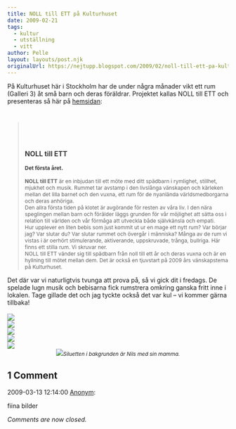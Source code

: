 ```yaml
---
title: NOLL till ETT på Kulturhuset
date: 2009-02-21
tags: 
  - kultur
  - utställning
  - vitt	
author: Pelle
layout: layouts/post.njk
originalUrl: https://nejtupp.blogspot.com/2009/02/noll-till-ett-pa-kulturhuset.html
---
```


På Kulturhuset här i Stockholm har de under några månader vikt ett rum (Galleri 3) åt små barn och deras föräldrar. Projektet kallas NOLL till ETT och presenteras så här på <a href="http://www.kulturhuset.stockholm.se/default.asp?id=3191&domain=http%3A%2F%2Fkulturhuset.stockholm.se%2F&url=default.asp%3Fid%3D26194">hemsidan</a>:<br><h1></h1><blockquote><h1 style="font-weight: bold;"><span style="font-size:130%;"><br></span></h1><span style="font-size:85%;"><strong><span style="color: rgb(56, 56, 56);"><span style="background-color: rgb(255, 255, 255);"><span style="font-size:130%;">NOLL till ETT<br></span><br>Det första året.</span></span></strong><br><br></span><div><span style="font-size:85%;"><strong>NOLL till ETT</strong> är en inbjudan till ett möte med ditt spädbarn i rymlighet, stillhet, mjukhet och musik. Rummet tar avstamp i den livslånga vänskapen och kärleken mellan det lilla barnet och den vuxna, ett rum för de nyanlända världsmedborgarna och deras anhöriga.<span style> </span></span></div> <div><span style="font-size:85%;"> </span></div> <div><span style="font-size:85%;">Den allra första tiden på klotet är avgörande för resten av våra liv. I den nära speglingen mellan barn och förälder läggs grunden för vår möjlighet att sätta oss i relation till världen och vår förmåga att utveckla både självkänsla och empati. </span></div> <div><span style="font-size:85%;"> </span></div> <div><span style="font-size:85%;">Hur upplever en liten bebis som just kommit ut ur en mage ett nytt rum? Var börjar jag? Var slutar du? Var slutar rummet och övergår i människa? Många av de rum vi vistas i är oerhört stimulerande, aktiverande, uppskruvade, trånga, bullriga. Här finns ett stilla rum. Vi skruvar ner. </span></div> <div><span style="font-size:85%;"> </span></div> <div><span style="font-size:85%;">NOLL till ETT vänder sig till spädbarn från noll till ett år och deras vuxna och är en hyllning till mötet mellan dem. Det är också en tjuvstart på 2009 års vänskapstema på Kulturhuset.</span></div></blockquote>Det där var vi naturligtvis tvunga att prova på, så vi gick dit i fredags. De spelade lugn musik och bebisarna fick rumstrera omkring ganska fritt inne i lokalen. Tage gillade det och jag tyckte också det var kul – vi kommer gärna tillbaka!<br><br><img src="../../../../img/_MG_1139_1024pix.jpg"><br><img src="../../../../img/_MG_1152_1024pix.jpg"><br><img src="../../../../img/_MG_1161_1024pix.jpg"><br><img src="../../../../img/_MG_1174_1024pix-2.jpg"><br><img src="../../../../img/_MG_1176_1024pix.jpg"><br><div style="text-align: center;"><img src="../../../../img/_MG_1188_1024pix.jpg"><span style="font-size:85%;"><span style="font-style: italic;">Siluetten i bakgrunden är Nils med sin mamma.</span></span><br></div>

<div class="comments">
	<div class="comments-header"><h2>1 Comment</h2></div>
	<div class="comments-body">
			<div class="comment" id="comment-7134146458833881035">
				<p class="comment-header">
					<date datetime="2009-03-13T12:14:00.000+01:00">2009-03-13 12:14:00</date> 
					<a href="undefined" rel="nofollow">Anonym</a>:
				</p>
				<div class="comment-content"><p>fiina bilder</p></div>
				<div class="comment-footer"></div>
			</div></div>
	<p class="comments-footer"><em>Comments are now closed.</em></p>
</div>